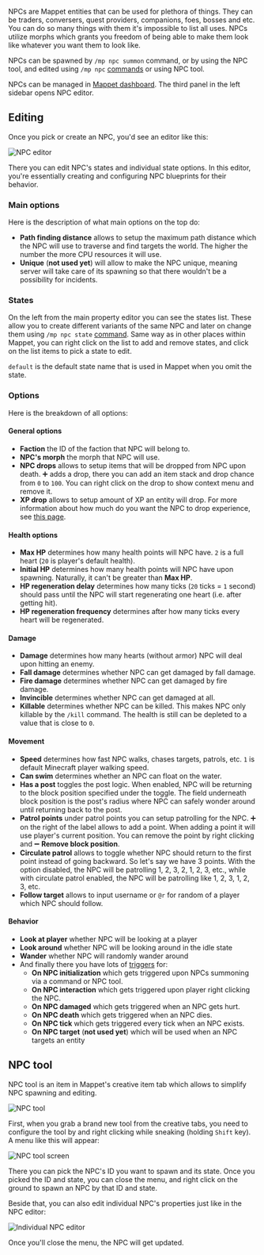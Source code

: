 NPCs are Mappet entities that can be used for plethora of things. They can be traders, conversers, quest providers, companions, foes, bosses and etc. You can do so many things with them it's impossible to list all uses. NPCs utilize morphs which grants you freedom of being able to make them look like whatever you want them to look like.

NPCs can be spawned by `/mp npc summon` command, or by using the NPC tool, and edited using `/mp npc` [commands](https://github.com/mchorse/mappet/wiki/Commands#mp-npc-state-target-state) or using NPC tool.

NPCs can be managed in [Mappet dashboard](./Mappet-dashboard). The third panel in the left sidebar opens NPC editor.

## Editing

Once you pick or create an NPC, you'd see an editor like this:

![NPC editor](https://i.imgur.com/mDe1NQt.png)

There you can edit NPC's states and individual state options. In this editor, you're essentially creating and configuring NPC blueprints for their behavior. 

### Main options

Here is the description of what main options on the top do:

* **Path finding distance** allows to setup the maximum path distance which the NPC will use to traverse and find targets the world. The higher the number the more CPU resources it will use.
* **Unique** (**not used yet**) will allow to make the NPC unique, meaning server will take care of its spawning so that there wouldn't be a possibility for incidents.

### States

On the left from the main property editor you can see the states list. These allow you to create different variants of the same NPC and later on change them using `/mp npc state` [command](./Commands#mp-npc-state-target-state). Same way as in other places within Mappet, you can right click on the list to add and remove states, and click on the list items to pick a state to edit.

`default` is the default state name that is used in Mappet when you omit the state.

### Options

Here is the breakdown of all options:

#### General options

* **Faction** the ID of the faction that NPC will belong to.
* **NPC's morph** the morph that NPC will use.
* **NPC drops** allows to setup items that will be dropped from NPC upon death. ➕ adds a drop, there you can add an item stack and drop chance from `0` to `100`. You can right click on the drop to show context menu and remove it.
* **XP drop** allows to setup amount of XP an entity will drop. For more information about how much do you want the NPC to drop experience, see [this page](https://minecraft.fandom.com/wiki/Experience#Experience_amounts_by_source).

#### Health options

* **Max HP** determines how many health points will NPC have. `2` is a full heart (`20` is player's default health).
* **Initial HP** determines how many health points will NPC have upon spawning. Naturally, it can't be greater than **Max HP**.
* **HP regeneration delay** determines how many ticks (`20` ticks = `1` second) should pass until the NPC will start regenerating one heart (i.e. after getting hit).
* **HP regeneration frequency** determines after how many ticks every heart will be regenerated.

#### Damage

* **Damage** determines how many hearts (without armor) NPC will deal upon hitting an enemy.
* **Fall damage** determines whether NPC can get damaged by fall damage.
* **Fire damage** determines whether NPC can get damaged by fire damage.
* **Invincible** determines whether NPC can get damaged at all.
* **Killable** determines whether NPC can be killed. This makes NPC only killable by the `/kill` command. The health is still can be depleted to a value that is close to `0`.

#### Movement

* **Speed** determines how fast NPC walks, chases targets, patrols, etc. `1` is default Minecraft player walking speed.
* **Can swim** determines whether an NPC can float on the water.
* **Has a post** toggles the post logic. When enabled, NPC will be returning to the block position specified under the toggle. The field underneath block position is the post's radius where NPC can safely wonder around until returning back to the post.
* **Patrol points** under patrol points you can setup patrolling for the NPC. ➕ on the right of the label allows to add a point. When adding a point it will use player's current position. You can remove the point by right clicking and ➖ **Remove block position**.
* **Circulate patrol** allows to toggle whether NPC should return to the first point instead of going backward. So let's say we have 3 points. With the option disabled, the NPC will be patrolling 1, 2, 3, 2, 1, 2, 3, etc., while with circulate patrol enabled, the NPC will be patrolling like 1, 2, 3, 1, 2, 3, etc.
* **Follow target** allows to input username or `@r` for random of a player which NPC should follow.

#### Behavior

* **Look at player** whether NPC will be looking at a player
* **Look around** whether NPC will be looking around in the idle state
* **Wander** whether NPC will randomly wander around
* And finally there you have lots of [triggers](./Trigger) for:
    * **On NPC initialization** which gets triggered upon NPCs summoning via a command or NPC tool.
    * **On NPC interaction** which gets triggered upon player right clicking the NPC.
    * **On NPC damaged** which gets triggered when an NPC gets hurt.
    * **On NPC death** which gets triggered when an NPC dies.
    * **On NPC tick** which gets triggered every tick when an NPC exists.
    * **On NPC target** (**not used yet**) which will be used when an NPC targets an entity


## NPC tool

NPC tool is an item in Mappet's creative item tab which allows to simplify NPC spawning and editing.

![NPC tool](https://i.imgur.com/QV5SpBn.png)

First, when you grab a brand new tool from the creative tabs, you need to configure the tool by and right clicking while sneaking (holding `Shift` key). A menu like this will appear: 

![NPC tool screen](https://i.imgur.com/3h7vdTe.png)

There you can pick the NPC's ID you want to spawn and its state. Once you picked the ID and state, you can close the menu, and right click on the ground to spawn an NPC by that ID and state. 

Beside that, you can also edit individual NPC's properties just like in the NPC editor:

![Individual NPC editor](https://i.imgur.com/Ubct0va.png)

Once you'll close the menu, the NPC will get updated.